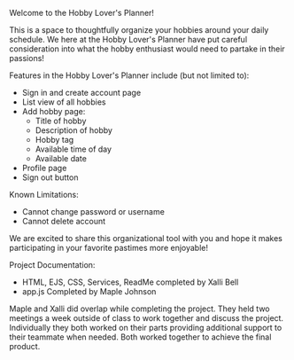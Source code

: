 Welcome to the Hobby Lover's Planner!

This is a space to thoughtfully organize your hobbies around your daily schedule. We here at the Hobby Lover's Planner have put careful consideration into what the hobby enthusiast would need to partake in their passions! 

Features in the Hobby Lover's Planner include (but not limited to):
* Sign in and create account page 
* List view of all hobbies 
* Add hobby page:
    * Title of hobby
    * Description of hobby
    * Hobby tag 
    * Available time of day
    * Available date
* Profile page
* Sign out button

Known Limitations:
* Cannot change password or username
* Cannot delete account

We are excited to share this organizational tool with you and hope it makes participating in your favorite pastimes more enjoyable!


Project Documentation:

* HTML, EJS, CSS, Services, ReadMe completed by Xalli Bell
* app.js Completed by Maple Johnson

Maple and Xalli did overlap while completing the project. They held two meetings a week outside of class to work together and discuss the project. Individually they both worked on their parts providing additional support to their teammate when needed. Both worked together to achieve the final product.
